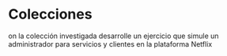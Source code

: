 # Colecciones
on la colección investigada desarrolle un ejercicio que simule un administrador para servicios y clientes en la plataforma Netflix
